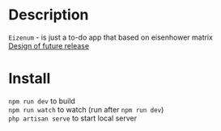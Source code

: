 # Description
`Eizenum` - is just a to-do app that based on eisenhower matrix     
[Design of future release](https://www.figma.com/file/CejqBJm0REsDq2YdzZUF8O3t/Eizenum?node-id=0%3A1)

# Install
`npm run dev` to build  
`npm run watch` to watch (run after `npm run dev`)  
`php artisan serve` to start local server

